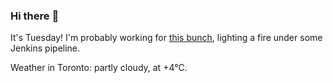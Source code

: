 ### Hi there :wave:

It's Tuesday! I'm probably working for [this bunch](https://github.com/kohofinancial), lighting a fire under some Jenkins pipeline.

Weather in Toronto: partly cloudy, at +4°C.
